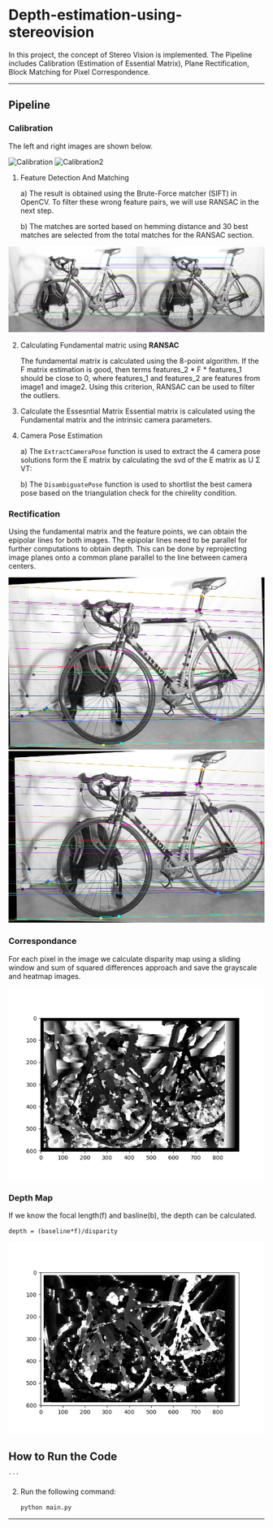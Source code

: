 # Depth-estimation-using-stereovision
In this project, the concept of Stereo Vision is implemented. The Pipeline includes Calibration (Estimation of Essential Matrix), Plane Rectification, Block Matching for Pixel Correspondence. 

---
## Pipeline

### Calibration
The left and right images are shown below.

![Calibration](Data/Project3/Dataset%201/im0.png)
![Calibration2](Data/Project3/Dataset%201/im1.png)


1) Feature Detection And Matching

    a) The result is obtained using the Brute-Force matcher (SIFT) in OpenCV.  To filter these wrong feature pairs, we will use RANSAC in the next step.

    b) The matches are sorted based on hemming distance and 30 best matches are
    selected from the total matches for the RANSAC section.


![Calibration](images/images_with_matching_keypoints.png)

2) Calculating Fundamental matric using **RANSAC**

    The fundamental matrix is calculated using the 8-point algorithm. If the F matrix estimation is good, then terms features_2 * F * features_1 should be close to 0, where features_1 and features_2 are features from image1 and image2. Using this criterion, RANSAC can be used to filter the outliers.

3) Calculate the Essesntial Matrix
    Essential matrix is calculated using the Fundamental matrix and the intrinsic
    camera parameters.

4) Camera Pose Estimation

    a) The `ExtractCameraPose` function is used to extract the 4 camera pose solutions form the E matrix by
    calculating the svd of the E matrix as U Σ VT:

    b) The `DisambiguatePose` function is used to shortlist the best camera pose based on the triangulation check
    for the chirelity condition.

### Rectification
Using the fundamental matrix and the feature points, we can obtain the epipolar lines for both images. The epipolar lines need to be parallel for further computations to obtain depth. This can be done by reprojecting image planes onto a common plane parallel to the line between camera centers.

![Rectification](images/left_image.png)
![Rectification2](images/right_image.png)

### Correspondance

For each pixel in the image we calculate disparity map using a sliding window and
sum of squared differences approach and save the grayscale and heatmap images. 

![Correspondance](images/disparity_image_gray.png)

### Depth Map
If we know the focal length(f) and basline(b), the depth can be calculated.

    depth = (baseline*f)/disparity

![Depth Map](images/depth_gray.png)

## How to Run the Code
    ```
2) Run the following command:
  
    ```sh
    python main.py
    ```
---


